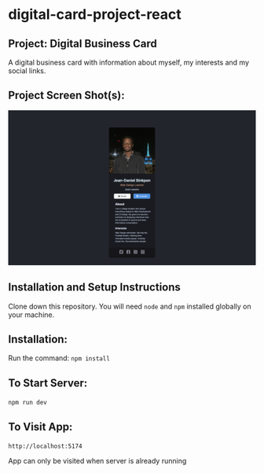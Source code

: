 # digital-card-project-react
 
## Project: Digital Business Card

A digital business card with information about myself, my interests and my social links.

## Project Screen Shot(s):

![alt text](Digital-Card-Screenshot.png) 

## Installation and Setup Instructions

Clone down this repository. You will need `node` and `npm` installed globally on your machine.

## Installation:

Run the command: `npm install`

## To Start Server:

`npm run dev`

## To Visit App:
`http://localhost:5174`

App can only be visited when server is already running
